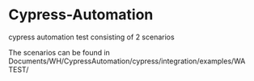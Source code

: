 # Cypress-Automation
cypress automation test consisting of 2 scenarios

The scenarios can be found in Documents/WH/CypressAutomation/cypress/integration/examples/WA TEST/
